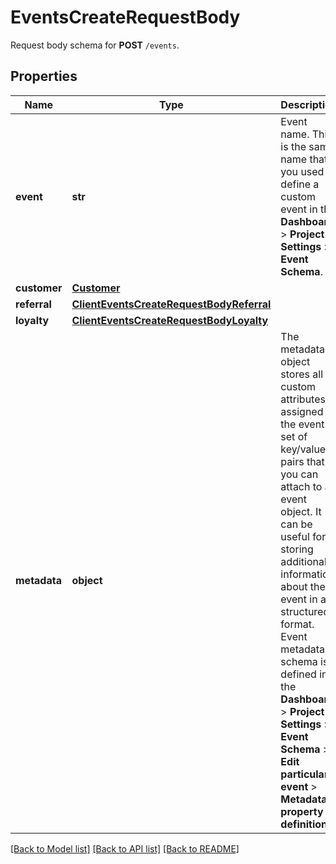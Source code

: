 # EventsCreateRequestBody

Request body schema for **POST** `/events`.

## Properties
Name | Type | Description | Notes
------------ | ------------- | ------------- | -------------
**event** | **str** | Event name. This is the same name that you used to define a custom event in the **Dashboard** &gt; **Project Settings** &gt; **Event Schema**. | 
**customer** | [**Customer**](Customer.md) |  | 
**referral** | [**ClientEventsCreateRequestBodyReferral**](ClientEventsCreateRequestBodyReferral.md) |  | [optional] 
**loyalty** | [**ClientEventsCreateRequestBodyLoyalty**](ClientEventsCreateRequestBodyLoyalty.md) |  | [optional] 
**metadata** | **object** | The metadata object stores all custom attributes assigned to the event. A set of key/value pairs that you can attach to an event object. It can be useful for storing additional information about the event in a structured format. Event metadata schema is defined in the **Dashboard** &gt; **Project Settings** &gt; **Event Schema** &gt; **Edit particular event** &gt; **Metadata property definition**. | [optional] 

[[Back to Model list]](../README.md#documentation-for-models) [[Back to API list]](../README.md#documentation-for-api-endpoints) [[Back to README]](../README.md)


